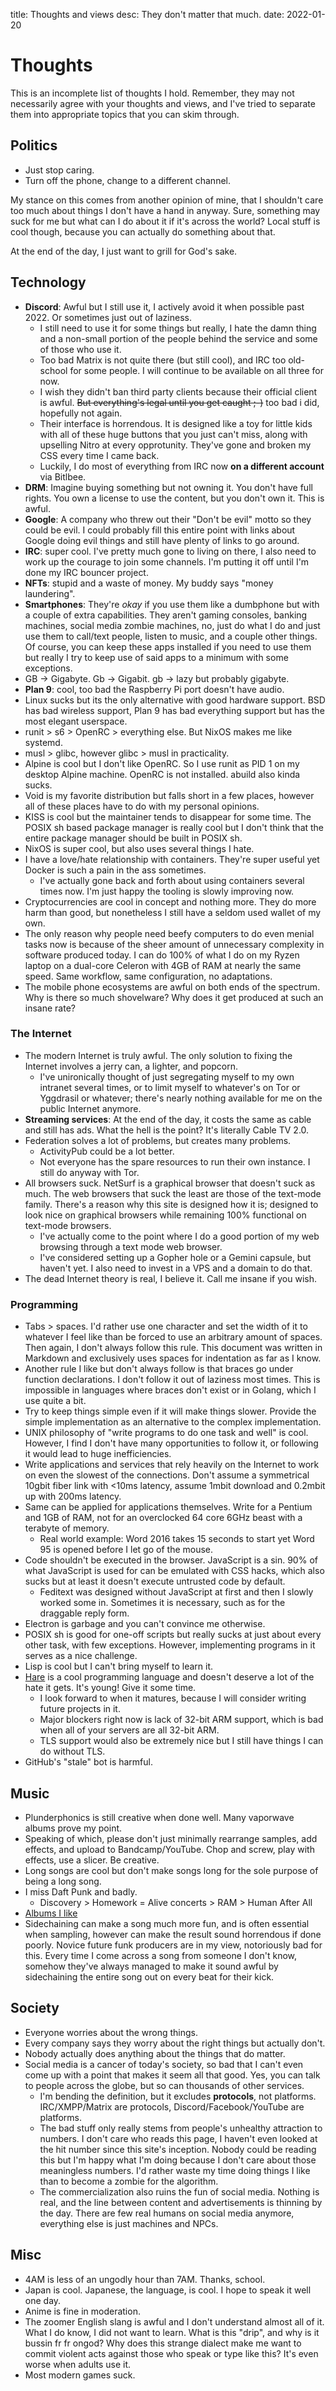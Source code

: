 title: Thoughts and views
desc: They don't matter that much.
date: 2022-01-20

# Thoughts

This is an incomplete list of thoughts I hold.
Remember, they may not necessarily agree with your thoughts and views, and I've
tried to separate them into appropriate topics that you can skim through.

## Politics

- Just stop caring.
- Turn off the phone, change to a different channel.

My stance on this comes from another opinion of mine, that I shouldn't care too
much about things I don't have a hand in anyway.
Sure, something may suck for me but what can I do about it if it's across the
world?
Local stuff is cool though, because you can actually do something about that.

At the end of the day, I just want to grill for God's sake.

## Technology

- **Discord**: Awful but I still use it, I actively avoid it when possible past
  2022\. Or sometimes just out of laziness.
  - I still need to use it for some things but really, I hate the damn thing and a
  non-small portion of the people behind the service and some of those who use
  it.
  - Too bad Matrix is not quite there (but still cool), and IRC too old-school
    for some people. I will continue to be available on all three for now.
  - I wish they didn't ban third party clients because their official client is
    awful. ~~But everything's legal until you get caught ;-)~~ too bad i did,
    hopefully not again.
  - Their interface is horrendous. It is designed like a toy for little kids
    with all of these huge buttons that you just can't miss, along with
    upselling Nitro at every opprotunity.
    They've gone and broken my CSS every time I came back.
  - Luckily, I do most of everything from IRC now **on a different account** via
    Bitlbee.
- **DRM**: Imagine buying something but not owning it. You don't have full
  rights. You own a license to use the content, but you don't own it. This is
  awful.
- **Google**: A company who threw out their "Don't be evil" motto so they could
  be evil. I could probably fill this entire point with links about Google doing
  evil things and still have plenty of links to go around.
- **IRC**: super cool. I've pretty much gone to living on there, I also need to
  work up the courage to join some channels. I'm putting it off until I'm done
  my IRC bouncer project.
- **NFTs**: stupid and a waste of money. My buddy says "money laundering".
- **Smartphones**: They're *okay* if you use them like a dumbphone but with a
  couple of extra capabilities.
  They aren't gaming consoles, banking machines, social media zombie machines,
  no, just do what I do and just use them to call/text people, listen to music,
  and a couple other things.
  Of course, you can keep these apps installed if you need to use them but
  really I try to keep use of said apps to a minimum with some exceptions.
- GB -> Gigabyte. Gb -> Gigabit. gb -> lazy but probably gigabyte.
- **Plan 9**: cool, too bad the Raspberry Pi port doesn't have audio.
- Linux sucks but its the only alternative with good hardware support.
  BSD has bad wireless support, Plan 9 has bad everything support but has the
  most elegant userspace.
- runit > s6 > OpenRC > everything else.
  But NixOS makes me like systemd.
- musl > glibc, however glibc > musl in practicality.
- Alpine is cool but I don't like OpenRC.
  So I use runit as PID 1 on my desktop Alpine machine. OpenRC is not installed.
  abuild also kinda sucks.
- Void is my favorite distribution but falls short in a few places, however all
  of these places have to do with my personal opinions.
- KISS is cool but the maintainer tends to disappear for some time.
  The POSIX sh based package manager is really cool but I don't think that the
  entire package manager should be built in POSIX sh.
- NixOS is super cool, but also uses several things I hate.
- I have a love/hate relationship with containers. They're super useful yet
  Docker is such a pain in the ass sometimes.
  - I've actually gone back and forth about using containers several times now.
    I'm just happy the tooling is slowly improving now.
- Cryptocurrencies are cool in concept and nothing more. They do more harm than
  good, but nonetheless I still have a seldom used wallet of my own.
- The only reason why people need beefy computers to do even menial tasks now is
  because of the sheer amount of unnecessary complexity in software produced
  today.
  I can do 100% of what I do on my Ryzen laptop on a dual-core Celeron with 4GB
  of RAM at nearly the same speed. Same workflow, same configuration, no
  adaptations.
- The mobile phone ecosystems are awful on both ends of the spectrum.
  Why is there so much shovelware? Why does it get produced at such an insane
  rate?

### The Internet

- The modern Internet is truly awful. The only solution to fixing the Internet
  involves a jerry can, a lighter, and popcorn.
  - I've unironically thought of just segregating myself to my own intranet
    several times, or to limit myself to whatever's on Tor or Yggdrasil or
    whatever; there's nearly nothing available for me on the public Internet
    anymore.
- **Streaming services**: At the end of the day, it costs the same as cable and
  still has ads. What the hell is the point? It's literally Cable TV 2.0.
- Federation solves a lot of problems, but creates many problems.
  - ActivityPub could be a lot better.
  - Not everyone has the spare resources to run their own instance.
    I still do anyway with Tor.
- All browsers suck. NetSurf is a graphical browser that doesn't suck as much.
  The web browsers that suck the least are those of the text-mode family.
  There's a reason why this site is designed how it is; designed to look nice on
  graphical browsers while remaining 100% functional on text-mode browsers.
  - I've actually come to the point where I do a good portion of my web browsing
    through a text mode web browser.
  - I've considered setting up a Gopher hole or a Gemini capsule, but haven't
    yet. I also need to invest in a VPS and a domain to do that.
- The dead Internet theory is real, I believe it. Call me insane if you wish.

### Programming

- Tabs > spaces. I'd rather use one character and set the width of it to
  whatever I feel like than be forced to use an arbitrary amount of spaces.
  Then again, I don't always follow this rule.
  This document was written in Markdown and exclusively uses spaces for
  indentation as far as I know.
- Another rule I like but don't always follow is that braces go under function
  declarations. I don't follow it out of laziness most times.
  This is impossible in languages where braces don't exist or in Golang, which I
  use quite a bit.
- Try to keep things simple even if it will make things slower.
  Provide the simple implementation as an alternative to the complex
  implementation.
- UNIX philosophy of "write programs to do one task and well" is cool.
  However, I find I don't have many opportunities to follow it, or following it
  would lead to huge inefficiencies.
- Write applications and services that rely heavily on the Internet to work on
  even the slowest of the connections. Don't assume a symmetrical 10gbit fiber
  link with <10ms latency, assume 1mbit download and 0.2mbit up with 200ms
  latency.
- Same can be applied for applications themselves. Write for a Pentium and 1GB
  of RAM, not for an overclocked 64 core 6GHz beast with a terabyte of memory.
  - Real world example: Word 2016 takes 15 seconds to start yet Word 95 is
    opened before I let go of the mouse.
- Code shouldn't be executed in the browser. JavaScript is a sin.
  90% of what JavaScript is used for can be emulated with CSS hacks, which also
  sucks but at least it doesn't execute untrusted code by default.
  - Feditext was designed without JavaScript at first and then I slowly worked
    some in. Sometimes it is necessary, such as for the draggable reply form.
- Electron is garbage and you can't convince me otherwise.
- POSIX sh is good for one-off scripts but really sucks at just about every
  other task, with few exceptions.
  However, implementing programs in it serves as a nice challenge.
- Lisp is cool but I can't bring myself to learn it.
- [Hare](https://harelang.org) is a cool programming language and doesn't
  deserve a lot of the hate it gets. It's young! Give it some time.
  - I look forward to when it matures, because I will consider writing future
    projects in it.
  - Major blockers right now is lack of 32-bit ARM support, which is bad when
    all of your servers are all 32-bit ARM.
  - TLS support would also be extremely nice but I still have things I can do
    without TLS.
- GitHub's "stale" bot is harmful.

## Music

- Plunderphonics is still creative when done well.
  Many vaporwave albums prove my point.
- Speaking of which, please don't just minimally rearrange samples, add effects,
  and upload to Bandcamp/YouTube.
  Chop and screw, play with effects, use a slicer.
  Be creative.
- Long songs are cool but don't make songs long for the sole purpose of being a
  long song.
- I miss Daft Punk and badly.
  - Discovery > Homework = Alive concerts > RAM > Human After All
- [Albums I like](/tunes.html)
- Sidechaining can make a song much more fun, and is often essential when
  sampling, however can make the result sound horrendous if done poorly.
  Novice future funk producers are in my view, notoriously bad for this.
  Every time I come across a song from someone I don't know, somehow they've
  always managed to make it sound awful by sidechaining the entire song out on
  every beat for their kick.

## Society

- Everyone worries about the wrong things.
- Every company says they worry about the right things but actually don't.
- Nobody actually does anything about the things that do matter.
- Social media is a cancer of today's society, so bad that I can't even come up
  with a point that makes it seem all that good.
  Yes, you can talk to people across the globe, but so can thousands of other
  services.
  - I'm bending the definition, but it excludes **protocols**, not platforms.
    IRC/XMPP/Matrix are protocols, Discord/Facebook/YouTube are platforms.
  - The bad stuff only really stems from people's unhealthy attraction to
    numbers. 
    I don't care who reads this page, I haven't even looked at the hit
    number since this site's inception. Nobody could be reading this but I'm
    happy what I'm doing because I don't care about those meaningless numbers.
    I'd rather waste my time doing things I like than to become a zombie for the
    algorithm.
  - The commercialization also ruins the fun of social media. Nothing is real,
    and the line between content and advertisements is thinning by the day.
    There are few real humans on social media anymore, everything else is just
    machines and NPCs.

## Misc

- 4AM is less of an ungodly hour than 7AM. Thanks, school.
- Japan is cool. Japanese, the language, is cool.
  I hope to speak it well one day.
- Anime is fine in moderation.
- The zoomer English slang is awful and I don't understand almost all of it.
  What I do know, I did not want to learn. What is this "drip", and why is it
  bussin fr fr ongod? Why does this strange dialect make me want to commit
  violent acts against those who speak or type like this?
  It's even worse when adults use it.
- Most modern games suck.
